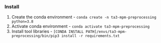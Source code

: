 ### Install
1. Create the conda environment - `conda create -n ta3-mpm-preprocessing python=3.8`
2. Activate conda environment - `conda activate ta3-mpm-preprocessing`
3. Install tool libraries - `[CONDA INSTALL PATH]/envs/ta3-mpm-preprocessing/bin/pip3 install -r requirements.txt`
